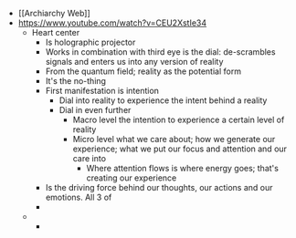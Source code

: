- [[Archiarchy Web]]
- https://www.youtube.com/watch?v=CEU2XstIe34
	- Heart center
		- Is holographic projector
		- Works in combination with third eye is the dial: de-scrambles signals and enters us into any version of reality
		- From the quantum field; reality as the potential form
		- It's the no-thing
		- First manifestation is intention
			- Dial into reality to experience the intent behind a reality
			- Dial in even further
				- Macro level the intention to experience a certain level of reality
				- Micro level what we care about; how we generate our experience; what we put our focus and attention and our care into
					- Where attention flows is where energy goes; that's creating our experience
		- Is the driving force behind our thoughts, our actions and our emotions. All 3 of
		-
	-
		-